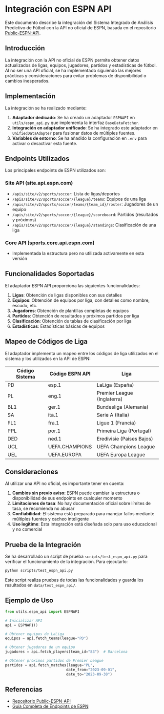 # Integración con ESPN API

Este documento describe la integración del Sistema Integrado de Análisis Predictivo de Fútbol con la API no oficial de ESPN, basada en el repositorio [Public-ESPN-API](https://github.com/eamori91/Public-ESPN-API).

## Introducción

La integración con la API no oficial de ESPN permite obtener datos actualizados de ligas, equipos, jugadores, partidos y estadísticas de fútbol. Al no ser una API oficial, se ha implementado siguiendo las mejores prácticas y consideraciones para evitar problemas de disponibilidad o cambios inesperados.

## Implementación

La integración se ha realizado mediante:

1. **Adaptador dedicado**: Se ha creado un adaptador `ESPNAPI` en `utils/espn_api.py` que implementa la interfaz `BaseDataFetcher`.
2. **Integración en adaptador unificado**: Se ha integrado este adaptador en `UnifiedDataAdapter` para fusionar datos de múltiples fuentes.
3. **Variables de entorno**: Se ha añadido la configuración en `.env` para activar o desactivar esta fuente.

## Endpoints Utilizados

Los principales endpoints de ESPN utilizados son:

### Site API (site.api.espn.com)
- `/apis/site/v2/sports/soccer`: Lista de ligas/deportes
- `/apis/site/v2/sports/soccer/{league}/teams`: Equipos de una liga
- `/apis/site/v2/sports/soccer/teams/{team_id}/roster`: Jugadores de un equipo
- `/apis/site/v2/sports/soccer/{league}/scoreboard`: Partidos (resultados y próximos)
- `/apis/site/v2/sports/soccer/{league}/standings`: Clasificación de una liga

### Core API (sports.core.api.espn.com)
- Implementada la estructura pero no utilizada activamente en esta versión

## Funcionalidades Soportadas

El adaptador ESPN API proporciona las siguientes funcionalidades:

1. **Ligas**: Obtención de ligas disponibles con sus detalles
2. **Equipos**: Obtención de equipos por liga, con detalles como nombre, escudo, etc.
3. **Jugadores**: Obtención de plantillas completas de equipos
4. **Partidos**: Obtención de resultados y próximos partidos por liga
5. **Clasificación**: Obtención de tablas de clasificación por liga
6. **Estadísticas**: Estadísticas básicas de equipos

## Mapeo de Códigos de Liga

El adaptador implementa un mapeo entre los códigos de liga utilizados en el sistema y los utilizados en la API de ESPN:

| Código Sistema | Código ESPN API | Liga                    |
|----------------|----------------|-----------------------|
| PD             | esp.1          | LaLiga (España)        |
| PL             | eng.1          | Premier League (Inglaterra) |
| BL1            | ger.1          | Bundesliga (Alemania)   |
| SA             | ita.1          | Serie A (Italia)        |
| FL1            | fra.1          | Ligue 1 (Francia)       |
| PPL            | por.1          | Primeira Liga (Portugal) |
| DED            | ned.1          | Eredivisie (Países Bajos) |
| UCL            | UEFA.CHAMPIONS | UEFA Champions League   |
| UEL            | UEFA.EUROPA    | UEFA Europa League      |

## Consideraciones

Al utilizar una API no oficial, es importante tener en cuenta:

1. **Cambios sin previo aviso**: ESPN puede cambiar la estructura o disponibilidad de sus endpoints en cualquier momento
2. **Limitaciones de tasa**: No hay documentación oficial sobre límites de tasa, se recomienda no abusar
3. **Confiabilidad**: El sistema está preparado para manejar fallos mediante múltiples fuentes y cacheo inteligente
4. **Uso legítimo**: Esta integración está diseñada solo para uso educacional y no comercial

## Prueba de la Integración

Se ha desarrollado un script de prueba `scripts/test_espn_api.py` para verificar el funcionamiento de la integración. Para ejecutarlo:

```bash
python scripts/test_espn_api.py
```

Este script realiza pruebas de todas las funcionalidades y guarda los resultados en `data/test_espn_api/`.

## Ejemplo de Uso

```python
from utils.espn_api import ESPNAPI

# Inicializar API
api = ESPNAPI()

# Obtener equipos de LaLiga
equipos = api.fetch_teams(league="PD")

# Obtener jugadores de un equipo
jugadores = api.fetch_players(team_id="83")  # Barcelona

# Obtener próximos partidos de Premier League
partidos = api.fetch_matches(league="PL", 
                            date_from="2023-09-01", 
                            date_to="2023-09-30")
```

## Referencias

- [Repositorio Public-ESPN-API](https://github.com/eamori91/Public-ESPN-API)
- [Guía Completa de Endpoints de ESPN](https://github.com/eamori91/Public-ESPN-API/tree/main/README.md)
